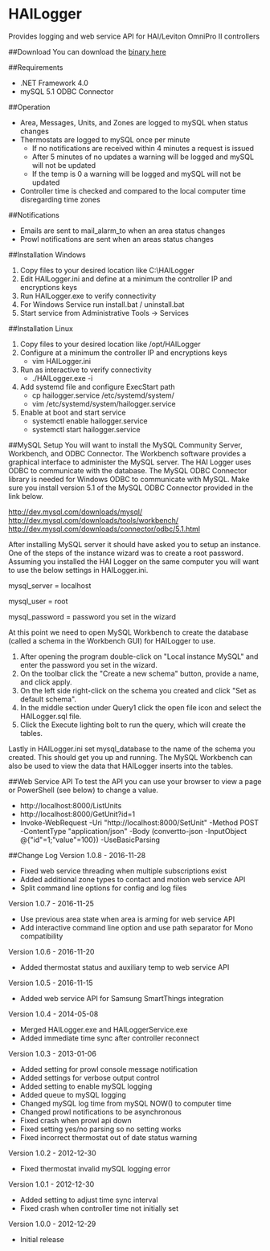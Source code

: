 # HAILogger
Provides logging and web service API for HAI/Leviton OmniPro II controllers

##Download
You can download the [binary here](http://www.excalibur-partners.com/downloads/HAILogger_1_0_8.zip)

##Requirements
- .NET Framework 4.0
- mySQL 5.1 ODBC Connector

##Operation
- Area, Messages, Units, and Zones are logged to mySQL when status changes
- Thermostats are logged to mySQL once per minute
	- If no notifications are received within 4 minutes a request is issued
	- After 5 minutes of no updates a warning will be logged and mySQL will not be updated
	- If the temp is 0 a warning will be logged and mySQL will not be updated
- Controller time is checked and compared to the local computer time disregarding time zones

##Notifications
- Emails are sent to mail_alarm_to when an area status changes
- Prowl notifications are sent when an areas status changes

##Installation Windows
1. Copy files to your desired location like C:\HAILogger
2. Edit HAILogger.ini and define at a minimum the controller IP and encryptions keys
3. Run HAILogger.exe to verify connectivity
4. For Windows Service run install.bat / uninstall.bat
5. Start service from Administrative Tools -> Services

##Installation Linux
1. Copy files to your desired location like /opt/HAILogger
2. Configure at a minimum the controller IP and encryptions keys
	- vim HAILogger.ini
3. Run as interactive to verify connectivity
	- ./HAILogger.exe -i
4. Add systemd file and configure ExecStart path
	- cp hailogger.service /etc/systemd/system/
	- vim /etc/systemd/system/hailogger.service
5. Enable at boot and start service
	- systemctl enable hailogger.service
	- systemctl start hailogger.service

##MySQL Setup
You will want to install the MySQL Community Server, Workbench, and ODBC Connector. The Workbench software provides a graphical interface to administer the MySQL server. The HAI Logger uses ODBC to communicate with the database. The MySQL ODBC Connector library is needed for Windows ODBC to communicate with MySQL. Make sure you install version 5.1 of the MySQL ODBC Connector provided in the link below.

http://dev.mysql.com/downloads/mysql/
http://dev.mysql.com/downloads/tools/workbench/
http://dev.mysql.com/downloads/connector/odbc/5.1.html

After installing MySQL server it should have asked you to setup an instance. One of the steps of the instance wizard was to create a root password. Assuming you installed the HAI Logger on the same computer you will want to use the below settings in HAILogger.ini.

mysql_server = localhost

mysql_user = root

mysql_password = password you set in the wizard

At this point we need to open MySQL Workbench to create the database (called a schema in the Workbench GUI) for HAILogger to use.

1. After opening the program double-click on "Local instance MySQL" and enter the password you set in the wizard.
2. On the toolbar click the "Create a new schema" button, provide a name, and click apply.
3. On the left side right-click on the schema you created and click "Set as default schema".
4. In the middle section under Query1 click the open file icon and select the HAILogger.sql file.
5. Click the Execute lighting bolt to run the query, which will create the tables.

Lastly in HAILogger.ini set mysql_database to the name of the schema you created. This should get you up and running. The MySQL Workbench can also be used to view the data that HAILogger inserts into the tables.

##Web Service API
To test the API you can use your browser to view a page or PowerShell (see below) to change a value.

- http://localhost:8000/ListUnits
- http://localhost:8000/GetUnit?id=1
- Invoke-WebRequest  -Uri "http://localhost:8000/SetUnit" -Method POST -ContentType "application/json" -Body (convertto-json -InputObject @{"id"=1;"value"=100}) -UseBasicParsing

##Change Log
Version 1.0.8 - 2016-11-28
- Fixed web service threading when multiple subscriptions exist
- Added additional zone types to contact and motion web service API
- Split command line options for config and log files

Version 1.0.7 - 2016-11-25
- Use previous area state when area is arming for web service API
- Add interactive command line option and use path separator for Mono compatibility

Version 1.0.6 - 2016-11-20
- Added thermostat status and auxiliary temp to web service API

Version 1.0.5 - 2016-11-15
- Added web service API for Samsung SmartThings integration

Version 1.0.4 - 2014-05-08
- Merged HAILogger.exe and HAILoggerService.exe
- Added immediate time sync after controller reconnect

Version 1.0.3 - 2013-01-06
- Added setting for prowl console message notification
- Added settings for verbose output control
- Added setting to enable mySQL logging
- Added queue to mySQL logging
- Changed mySQL log time from mySQL NOW() to computer time
- Changed prowl notifications to be asynchronous
- Fixed crash when prowl api down
- Fixed setting yes/no parsing so no setting works
- Fixed incorrect thermostat out of date status warning

Version 1.0.2 - 2012-12-30
- Fixed thermostat invalid mySQL logging error

Version 1.0.1 - 2012-12-30
- Added setting to adjust time sync interval
- Fixed crash when controller time not initially set

Version 1.0.0 - 2012-12-29
- Initial release